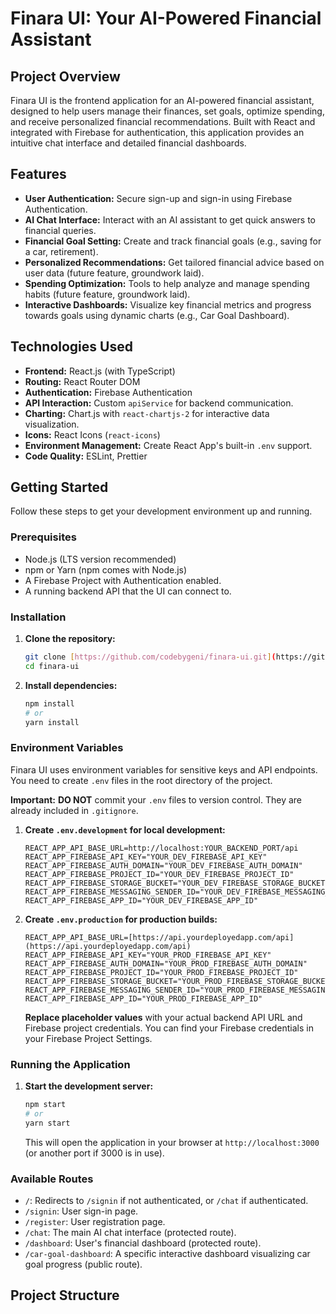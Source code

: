 # Finara UI: Your AI-Powered Financial Assistant

## Project Overview

Finara UI is the frontend application for an AI-powered financial assistant, designed to help users manage their finances, set goals, optimize spending, and receive personalized financial recommendations. Built with React and integrated with Firebase for authentication, this application provides an intuitive chat interface and detailed financial dashboards.

## Features

* **User Authentication:** Secure sign-up and sign-in using Firebase Authentication.
* **AI Chat Interface:** Interact with an AI assistant to get quick answers to financial queries.
* **Financial Goal Setting:** Create and track financial goals (e.g., saving for a car, retirement).
* **Personalized Recommendations:** Get tailored financial advice based on user data (future feature, groundwork laid).
* **Spending Optimization:** Tools to help analyze and manage spending habits (future feature, groundwork laid).
* **Interactive Dashboards:** Visualize key financial metrics and progress towards goals using dynamic charts (e.g., Car Goal Dashboard).

## Technologies Used

* **Frontend:** React.js (with TypeScript)
* **Routing:** React Router DOM
* **Authentication:** Firebase Authentication
* **API Interaction:** Custom `apiService` for backend communication.
* **Charting:** Chart.js with `react-chartjs-2` for interactive data visualization.
* **Icons:** React Icons (`react-icons`)
* **Environment Management:** Create React App's built-in `.env` support.
* **Code Quality:** ESLint, Prettier

## Getting Started

Follow these steps to get your development environment up and running.

### Prerequisites

* Node.js (LTS version recommended)
* npm or Yarn (npm comes with Node.js)
* A Firebase Project with Authentication enabled.
* A running backend API that the UI can connect to.

### Installation

1.  **Clone the repository:**
    ```bash
    git clone [https://github.com/codebygeni/finara-ui.git](https://github.com/codebygeni/finara-ui.git)
    cd finara-ui
    ```

2.  **Install dependencies:**
    ```bash
    npm install
    # or
    yarn install
    ```

### Environment Variables

Finara UI uses environment variables for sensitive keys and API endpoints. You need to create `.env` files in the root directory of the project.

**Important:** **DO NOT** commit your `.env` files to version control. They are already included in `.gitignore`.

1.  **Create `.env.development` for local development:**
    ```
    REACT_APP_API_BASE_URL=http://localhost:YOUR_BACKEND_PORT/api
    REACT_APP_FIREBASE_API_KEY="YOUR_DEV_FIREBASE_API_KEY"
    REACT_APP_FIREBASE_AUTH_DOMAIN="YOUR_DEV_FIREBASE_AUTH_DOMAIN"
    REACT_APP_FIREBASE_PROJECT_ID="YOUR_DEV_FIREBASE_PROJECT_ID"
    REACT_APP_FIREBASE_STORAGE_BUCKET="YOUR_DEV_FIREBASE_STORAGE_BUCKET"
    REACT_APP_FIREBASE_MESSAGING_SENDER_ID="YOUR_DEV_FIREBASE_MESSAGING_SENDER_ID"
    REACT_APP_FIREBASE_APP_ID="YOUR_DEV_FIREBASE_APP_ID"
    ```

2.  **Create `.env.production` for production builds:**
    ```
    REACT_APP_API_BASE_URL=[https://api.yourdeployedapp.com/api](https://api.yourdeployedapp.com/api)
    REACT_APP_FIREBASE_API_KEY="YOUR_PROD_FIREBASE_API_KEY"
    REACT_APP_FIREBASE_AUTH_DOMAIN="YOUR_PROD_FIREBASE_AUTH_DOMAIN"
    REACT_APP_FIREBASE_PROJECT_ID="YOUR_PROD_FIREBASE_PROJECT_ID"
    REACT_APP_FIREBASE_STORAGE_BUCKET="YOUR_PROD_FIREBASE_STORAGE_BUCKET"
    REACT_APP_FIREBASE_MESSAGING_SENDER_ID="YOUR_PROD_FIREBASE_MESSAGING_SENDER_ID"
    REACT_APP_FIREBASE_APP_ID="YOUR_PROD_FIREBASE_APP_ID"
    ```
    **Replace placeholder values** with your actual backend API URL and Firebase project credentials. You can find your Firebase credentials in your Firebase Project Settings.

### Running the Application

1.  **Start the development server:**
    ```bash
    npm start
    # or
    yarn start
    ```
    This will open the application in your browser at `http://localhost:3000` (or another port if 3000 is in use).

### Available Routes

* `/`: Redirects to `/signin` if not authenticated, or `/chat` if authenticated.
* `/signin`: User sign-in page.
* `/register`: User registration page.
* `/chat`: The main AI chat interface (protected route).
* `/dashboard`: User's financial dashboard (protected route).
* `/car-goal-dashboard`: A specific interactive dashboard visualizing car goal progress (public route).

## Project Structure